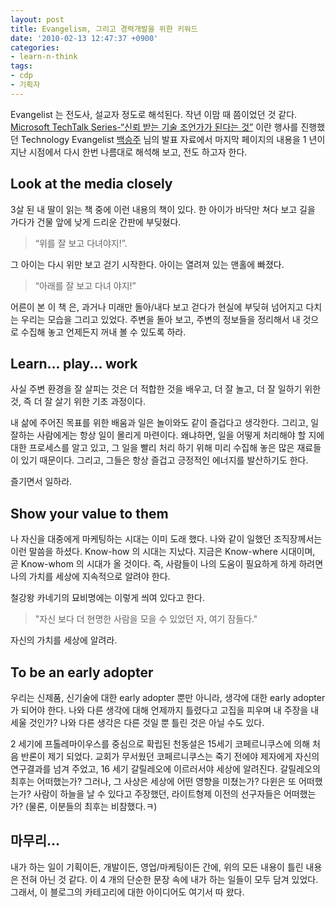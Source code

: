 ```yaml
---
layout: post
title: Evangelism, 그리고 경력개발을 위한 키워드
date: '2010-02-13 12:47:37 +0900'
categories:
- learn-n-think
tags:
- cdp
- 기획자
---
```


Evangelist 는 전도사, 설교자 정도로 해석된다. 작년 이맘 때 쯤이었던 것 같다. [Microsoft TechTalk Series-“신뢰 받는 기술 조언가가 된다는 것”](http://blogs.technet.com/koalra/archive/2008/11/01/1-it.aspx) 이란 행사를 진행했던 Technology Evangelist [백승주](http://blogs.technet.com/koalra/) 님의 발표 자료에서 마지막 페이지의 내용을 1 년이 지난 시점에서 다시 한번 나름대로 해석해 보고, 전도 하고자 한다.

## Look at the media closely

3살 된 내 딸이 읽는 책 중에 이런 내용의 책이 있다. 한 아이가 바닥만 쳐다 보고 길을 가다가 건물 앞에 낮게 드리운 간판에 부딪혔다.

> “위를 잘 보고 다녀야지!”.

그 아이는 다시 위만 보고 걷기 시작한다. 아이는 열려져 있는 맨홀에 빠졌다.

> “아래를 잘 보고 다녀 야지!”

어른이 본 이 책 은, 과거나 미래만 돌아/내다 보고 걷다가 현실에 부딪혀 넘어지고 다치는 우리는 모습을 그리고 있었다. 주변을 돌아 보고, 주변의 정보들을 정리해서 내 것으로 수집해 놓고 언제든지 꺼내 볼 수 있도록 하라.

## Learn... play... work

사실 주변 환경을 잘 살피는 것은 더 적합한 것을 배우고, 더 잘 놀고, 더 잘 일하기 위한 것, 즉 더 잘 살기 위한 기초 과정이다.

내 삶에 주어진 목표를 위한 배움과 일은 놀이와도 같이 즐겁다고 생각한다. 그리고, 일 잘하는 사람에게는 항상 일이 몰리게 마련이다. 왜냐하면, 일을 어떻게 처리해야 할 지에 대한 프로세스를 알고 있고, 그 일을 빨리 처리 하기 위해 미리 수집해 놓은 많은 재료들이 있기 때문이다. 그리고, 그들은 항상 즐겁고 긍정적인 에너지를 발산하기도 한다.

즐기면서 일하라.

## Show your value to them

나 자신을 대중에게 마케팅하는 시대는 이미 도래 했다. 나와 같이 일했던 조직장께서는 이런 말씀을 하셨다. Know-how 의 시대는 지났다. 지금은 Know-where 시대이며, 곧 Know-whom 의 시대가 올 것이다. 즉, 사람들이 나의 도움이 필요하게 하게 하려면 나의 가치를 세상에 지속적으로 알려야 한다.

철강왕 카네기의 묘비명에는 이렇게 씌여 있다고 한다.

> "자신 보다 더 현명한 사람을 모을 수 있었던 자, 여기 잠들다."

자신의 가치를 세상에 알려라.
 
## To be an early adopter

우리는 신제품, 신기술에 대한 early adopter 뿐만 아니라, 생각에 대한 early adopter 가 되어야 한다. 나와 다른 생각에 대해 언제까지 틀렸다고 고집을 피우며 내 주장을 내세울 것인가? 나와 다른 생각은 다른 것일 뿐 틀린 것은 아닐 수도 있다.

2 세기에 프톨레마이우스를 중심으로 확립된 천동설은 15세기 코페르니쿠스에 의해 처음 반론이 제기 되었다. 교회가 무서웠던 코페르니쿠스는 죽기 전에야 제자에게 자신의 연구결과를 넘겨 주었고, 16 세기 갈릴레오에 이르러서야 세상에 알려진다. 갈릴레오의 최후는 어떠했는가? 그러나, 그 사상은 세상에 어떤 영향을 미쳤는가? 다윈은 또 어떠했는가? 사람이 하늘을 날 수 있다고 주장했던, 라이트형제 이전의 선구자들은 어떠했는가? (물론, 이분들의 최후는 비참했다.ㅋ)
 
## 마무리…

내가 하는 일이 기획이든, 개발이든, 영업/마케팅이든 간에, 위의 모든 내용이 틀린 내용은 전혀 아닌 것 같다. 이 4 개의 단순한 문장 속에 내가 하는 일들이 모두 담겨 있었다. 그래서, 이 블로그의 카테고리에 대한 아이디어도 여기서 따 왔다.
